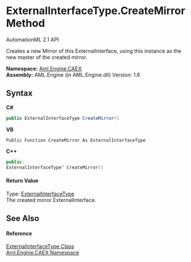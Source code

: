 # ExternalInterfaceType.CreateMirror Method 
AutomationML 2.1 API 

Creates a new Mirror of this ExternalInterface, using this instance as the new master of the created mirror.

**Namespace:**&nbsp;<a href="N_Aml_Engine_CAEX">Aml.Engine.CAEX</a><br />**Assembly:**&nbsp;AML.Engine (in AML.Engine.dll) Version: 1.6

## Syntax

**C#**<br />
``` C#
public ExternalInterfaceType CreateMirror()
```

**VB**<br />
``` VB
Public Function CreateMirror As ExternalInterfaceType
```

**C++**<br />
``` C++
public:
ExternalInterfaceType^ CreateMirror()
```


#### Return Value
Type: <a href="T_Aml_Engine_CAEX_ExternalInterfaceType">ExternalInterfaceType</a><br />The created mirror ExternalInterface.

## See Also


#### Reference
<a href="T_Aml_Engine_CAEX_ExternalInterfaceType">ExternalInterfaceType Class</a><br /><a href="N_Aml_Engine_CAEX">Aml.Engine.CAEX Namespace</a><br />